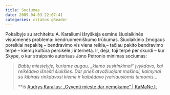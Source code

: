 ```yaml
---
title: Sociumas
date: 2009-04-03 22:07:41
categories: citatos gReader
---
```


Pokalbyje su architektu A. Karaliumi išryškėja esminė šiuolaikinės visuomenės problema: bendruomeniškumo trūkumas. Šiuolaikinio žmogaus poreikiai nepakitę – bendravimo vis viena reikia,– tačiau pakito bendravimo terpė – kiemų kultūra persikėlė į internetą. Ir, deja, toji terpė per skurdi – kur Skype, o kur straipsnio autoriaus Jono Petronio minimas sociumas:

> *Babtų miestelyje, kuriame augau, „kiemo susirinkimai“ įvykdavo, kai reikėdavo išnešti šiukšles. Dar prieš atvažiuojant mašinai, kaimynai su kibirais rinkdavosi kieme ir kalbėdavo įvairiausiomis temomis…*
>
> **iš [Audrys Karalius: „Gyventi mieste dar nemokame“ | KaMaNe.lt](http://www.kamane.lt/lt/atgarsiai/architektura/architekatgarsis243)
